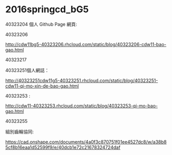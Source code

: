 # 2016springcd_bG5
40323204
個人 Github Page 網頁:

40323206  

http://cdw11bg5-40323206.rhcloud.com/static/blog/40323206-cdw11-bao-gao.html

40323217


40323251個人網誌：

http://40323251cdw11g5-40323251.rhcloud.com/static/blog/40323251-cdw11-qi-mo-xin-de-bao-gao.html

40323253  :

http://cdw11-40323253.rhcloud.com/static/blog/40323253-qi-mo-bao-gao.html


40323255



組別齒輪協同: 

https://cad.onshape.com/documents/4a0f3c870751f01ee4527dc8/w/a38b85cf8b16eaa1d52599f9/e/40dcb1e72c21678324724daf

